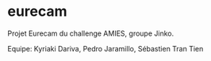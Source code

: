 # eurecam
Projet Eurecam du challenge AMIES, groupe Jinko.

Equipe: Kyriaki Dariva, Pedro Jaramillo, Sébastien Tran Tien
